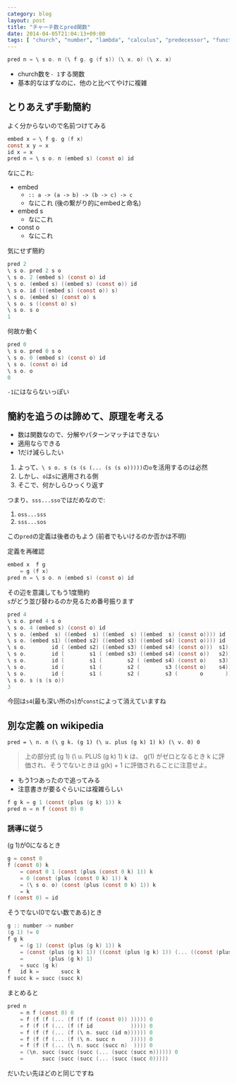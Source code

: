 ```yaml
---
category: blog
layout: post
title: "チャーチ数とpred関数"
date: 2014-04-05T21:04:13+09:00
tags: [ "church", "number", "lambda", "calculus", "predecessor", "function" ]
---
```


``` c
pred n = \ s o. n (\ f g. g (f s)) (\ x. o) (\ x. x)
```

-   church数を`- 1`する関数
-   基本的なはずなのに、他のと比べてやけに複雑

<!-- more -->
<!-- c は色付けのため -->

## とりあえず手動簡約

よく分からないので名前つけてみる

``` c
embed x = \ f g. g (f x)
const x y = x
id x = x
pred n = \ s o. n (embed s) (const o) id
```

なにこれ:

-   embed
    -   `:: a -> (a -> b) -> (b -> c) -> c`
    -   なにこれ (後の繋がり的にembedと命名)
-   embed s
    -   なにこれ
-   const o
    -   なにこれ

気にせず簡約

``` c
pred 2
\ s o. pred 2 s o
\ s o. 2 (embed s) (const o) id
\ s o. (embed s) ((embed s) (const o)) id
\ s o. id (((embed s) (const o)) s)
\ s o. (embed s) (const o) s
\ s o. s ((const o) s)
\ s o. s o
1
```

何故か動く

``` c
pred 0
\ s o. pred 0 s o
\ s o. 0 (embed s) (const o) id
\ s o. (const o) id
\ s o. o
0
```

`-1`にはならないっぽい

## 簡約を追うのは諦めて、原理を考える

-   数は関数なので、分解やパターンマッチはできない
-   適用ならできる
-   1だけ減らしたい

<!-- -->

1.  よって、`\ s o. s (s (s (... (s (s o)))))`の`o`を活用するのは必然
2.  しかし、`o`は`s`に適用される側
3.  そこで、何かしらひっくり返す

つまり、`sss...sso`ではだめなので:

1.  `oss...sss`
2.  `sss...sos`

この`pred`の定義は後者のもよう (前者でもいけるのか否かは不明)

定義を再確認

``` c
embed x  f g
    = g (f x)
pred n = \ s o. n (embed s) (const o) id
```

その辺を意識してもう1度簡約  
`s`がどう並び替わるのか見るため番号振ります

``` c
pred 4
\ s o. pred 4 s o
\ s o. 4 (embed s) (const o) id
\ s o. (embed  s) ((embed  s) ((embed  s) ((embed  s) (const o)))) id
\ s o. (embed s1) ((embed s2) ((embed s3) ((embed s4) (const o)))) id
\ s o.        id ( (embed s2) ((embed s3) ((embed s4) (const o)))  s1)
\ s o.        id (        s1 ( (embed s3) ((embed s4) (const o))   s2))
\ s o.        id (        s1 (        s2 ( (embed s4) (const o)    s3)))
\ s o.        id (        s1 (        s2 (        s3 ((const o)    s4))))
\ s o.        id (        s1 (        s2 (        s3 (       o       ))))
\ s o. s (s (s o))
3
```

今回は`s4`(最も深い所の`s`)が`const`によって消えていますね


## 別な定義 on wikipedia
```
pred = \ n. n (\ g k. (g 1) (\ u. plus (g k) 1) k) (\ v. 0) 0
```

>   上の部分式 (g 1) (\ u. PLUS (g k) 1) k は、 g(1) がゼロとなるとき k に評価され、そうでないときは g(k) + 1 に評価されることに注意せよ。

-   もう1つあったので追ってみる
-   注意書きが要るぐらいには複雑らしい

``` c
f g k = g 1 (const (plus (g k) 1)) k
pred n = n f (const 0) 0
```

### 誘導に従う

(g 1)が0になるとき

``` c
g = const 0
f (const 0) k
    = const 0 1 (const (plus (const 0 k) 1)) k
    = 0 (const (plus (const 0 k) 1)) k
    = (\ s o. o) (const (plus (const 0 k) 1)) k
    = k
f (const 0) = id
```

そうでない(0でない数である)とき

``` c
g :: number -> number
(g 1) != 0
f g k
    = (g 1) (const (plus (g k) 1)) k
    = (const (plus (g k) 1)) ((const (plus (g k) 1)) (... ((const (plus (g k) 1)) k)))
    =        (plus (g k) 1)
    = succ (g k)
f   id k =       succ k
f succ k = succ (succ k)
```

まとめると

``` c
pred n
    = n f (const 0) 0
    = f (f (f (... (f (f (f (const 0)) ))))) 0
    = f (f (f (... (f (f id            ))))) 0
    = f (f (f (... (f (\ n. succ (id n)))))) 0
    = f (f (f (... (f (\ n. succ n     ))))) 0
    = f (f (f (... (\ n. succ (succ n)  )))) 0
    = (\n. succ (succ (succ (... (succ (succ n)))))) 0
    =      succ (succ (succ (... (succ (succ 0)))))
```

だいたい先ほどのと同じですね
